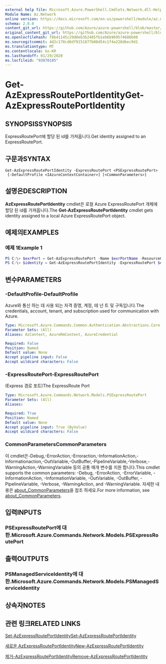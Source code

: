 ```yaml
---
external help file: Microsoft.Azure.PowerShell.Cmdlets.Network.dll-Help.xml
Module Name: Az.Network
online version: https://docs.microsoft.com/en-us/powershell/module/az.network/get-azexpressrouteportidentity
schema: 2.0.0
content_git_url: https://github.com/Azure/azure-powershell/blob/master/src/Network/Network/help/Get-AzExpressRoutePortIdentity.md
original_content_git_url: https://github.com/Azure/azure-powershell/blob/master/src/Network/Network/help/Get-AzExpressRoutePortIdentity.md
ms.openlocfilehash: f8b41145c29d0eb3b2485fb1eb6b969574686b08
ms.sourcegitcommit: 4d2c178cd6df9151877b08d54c1f4a228dbec9d1
ms.translationtype: MT
ms.contentlocale: ko-KR
ms.lasthandoff: 01/29/2020
ms.locfileid: "93870185"
---
```

# <span data-ttu-id="9bd8f-101">Get-AzExpressRoutePortIdentity</span><span class="sxs-lookup"><span data-stu-id="9bd8f-101">Get-AzExpressRoutePortIdentity</span></span>

## <span data-ttu-id="9bd8f-102">SYNOPSIS</span><span class="sxs-lookup"><span data-stu-id="9bd8f-102">SYNOPSIS</span></span>
<span data-ttu-id="9bd8f-103">ExpressRoutePort에 할당 된 id를 가져옵니다.</span><span class="sxs-lookup"><span data-stu-id="9bd8f-103">Get identity assigned to an ExpressRoutePort.</span></span>

## <span data-ttu-id="9bd8f-104">구문과</span><span class="sxs-lookup"><span data-stu-id="9bd8f-104">SYNTAX</span></span>

```
Get-AzExpressRoutePortIdentity -ExpressRoutePort <PSExpressRoutePort>
 [-DefaultProfile <IAzureContextContainer>] [<CommonParameters>]
```

## <span data-ttu-id="9bd8f-105">설명은</span><span class="sxs-lookup"><span data-stu-id="9bd8f-105">DESCRIPTION</span></span>
<span data-ttu-id="9bd8f-106">**AzExpressRoutePortIdentity** cmdlet은 로컬 Azure ExpressRoutePort 개체에 할당 된 id를 가져옵니다.</span><span class="sxs-lookup"><span data-stu-id="9bd8f-106">The **Get-AzExpressRoutePortIdentity** cmdlet gets identity assigned to a local Azure ExpressRoutePort object.</span></span>

## <span data-ttu-id="9bd8f-107">예제의</span><span class="sxs-lookup"><span data-stu-id="9bd8f-107">EXAMPLES</span></span>

### <span data-ttu-id="9bd8f-108">예제 1</span><span class="sxs-lookup"><span data-stu-id="9bd8f-108">Example 1</span></span>
```powershell
PS C:\> $exrPort = Get-AzExpressRoutePort -Name $exrPortName -ResourceGroupName $resgpName
PS C:\> $identity = Get-AzExpressRoutePortIdentity -ExpressRoutePort $exrPort
```

## <span data-ttu-id="9bd8f-109">변수</span><span class="sxs-lookup"><span data-stu-id="9bd8f-109">PARAMETERS</span></span>

### <span data-ttu-id="9bd8f-110">-DefaultProfile</span><span class="sxs-lookup"><span data-stu-id="9bd8f-110">-DefaultProfile</span></span>
<span data-ttu-id="9bd8f-111">Azure와 통신 하는 데 사용 되는 자격 증명, 계정, 테 넌 트 및 구독입니다.</span><span class="sxs-lookup"><span data-stu-id="9bd8f-111">The credentials, account, tenant, and subscription used for communication with Azure.</span></span>

```yaml
Type: Microsoft.Azure.Commands.Common.Authentication.Abstractions.Core.IAzureContextContainer
Parameter Sets: (All)
Aliases: AzContext, AzureRmContext, AzureCredential

Required: False
Position: Named
Default value: None
Accept pipeline input: False
Accept wildcard characters: False
```

### <span data-ttu-id="9bd8f-112">-ExpressRoutePort</span><span class="sxs-lookup"><span data-stu-id="9bd8f-112">-ExpressRoutePort</span></span>
<span data-ttu-id="9bd8f-113">(Express 경로 포트)</span><span class="sxs-lookup"><span data-stu-id="9bd8f-113">The ExpressRoute Port</span></span>

```yaml
Type: Microsoft.Azure.Commands.Network.Models.PSExpressRoutePort
Parameter Sets: (All)
Aliases:

Required: True
Position: Named
Default value: None
Accept pipeline input: True (ByValue)
Accept wildcard characters: False
```

### <span data-ttu-id="9bd8f-114">CommonParameters</span><span class="sxs-lookup"><span data-stu-id="9bd8f-114">CommonParameters</span></span>
<span data-ttu-id="9bd8f-115">이 cmdlet은-Debug,-ErrorAction,-Erroraction,-InformationAction,-Informationaction,-OutVariable,-OutBuffer,-PipelineVariable,-Verbose,-WarningAction,-WarningVariable 등의 공통 매개 변수를 지원 합니다.</span><span class="sxs-lookup"><span data-stu-id="9bd8f-115">This cmdlet supports the common parameters: -Debug, -ErrorAction, -ErrorVariable, -InformationAction, -InformationVariable, -OutVariable, -OutBuffer, -PipelineVariable, -Verbose, -WarningAction, and -WarningVariable.</span></span> <span data-ttu-id="9bd8f-116">자세한 내용은 [about_CommonParameters](https://go.microsoft.com/fwlink/?LinkID=113216)을 참조 하세요.</span><span class="sxs-lookup"><span data-stu-id="9bd8f-116">For more information, see [about_CommonParameters](https://go.microsoft.com/fwlink/?LinkID=113216).</span></span>

## <span data-ttu-id="9bd8f-117">입력</span><span class="sxs-lookup"><span data-stu-id="9bd8f-117">INPUTS</span></span>

### <span data-ttu-id="9bd8f-118">PSExpressRoutePort에 대 한.</span><span class="sxs-lookup"><span data-stu-id="9bd8f-118">Microsoft.Azure.Commands.Network.Models.PSExpressRoutePort</span></span>

## <span data-ttu-id="9bd8f-119">출력</span><span class="sxs-lookup"><span data-stu-id="9bd8f-119">OUTPUTS</span></span>

### <span data-ttu-id="9bd8f-120">PSManagedServiceIdentity에 대 한.</span><span class="sxs-lookup"><span data-stu-id="9bd8f-120">Microsoft.Azure.Commands.Network.Models.PSManagedServiceIdentity</span></span>

## <span data-ttu-id="9bd8f-121">상속자</span><span class="sxs-lookup"><span data-stu-id="9bd8f-121">NOTES</span></span>

## <span data-ttu-id="9bd8f-122">관련 링크</span><span class="sxs-lookup"><span data-stu-id="9bd8f-122">RELATED LINKS</span></span>
[<span data-ttu-id="9bd8f-123">Set-AzExpressRoutePortIdentity</span><span class="sxs-lookup"><span data-stu-id="9bd8f-123">Set-AzExpressRoutePortIdentity</span></span>](./Set-AzExpressRoutePortIdentity.md)

[<span data-ttu-id="9bd8f-124">새로운 AzExpressRoutePortIdentity</span><span class="sxs-lookup"><span data-stu-id="9bd8f-124">New-AzExpressRoutePortIdentity</span></span>](./New-AzExpressRoutePortIdentity.md)

[<span data-ttu-id="9bd8f-125">제거-AzExpressRoutePortIdentity</span><span class="sxs-lookup"><span data-stu-id="9bd8f-125">Remove-AzExpressRoutePortIdentity</span></span>](./Remove-AzExpressRoutePortIdentity.md)